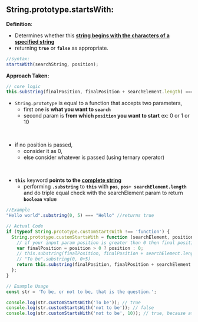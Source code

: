 ## String.prototype.startsWith:

**Definition**: 
- Determines whether this **<ins>string begins with the characters of a specified string</ins>** 
- returning **`true`** or **`false`** as appropriate.

```js
//syntax:
startsWith(searchString, position);
```

<strong>Approach Taken:</strong>


```js
// core logic
this.substring(finalPosition, finalPosition + searchElement.length) === searchElement
```

- `String.prototype` is equal to a function that accepts two parameters, 
  - first one is **what you want to `search`** 
  - second param is **from which `position` you want to start** ex: 0 or 1 or 10
<br/>

- if no position is passed, 
  - consider it as 0, 
  - else consider whatever is passed (using ternary operator)
<br/>

- **`this`** keyword **points to the <ins>complete string</ins>** 
  - performing **`.substring`** to **`this`** with **`pos`**, **`pos+ searchElement.length`** and do triple equal check with the searchElement param to return **`boolean`** value

```js
//Example
"Hello world".substring(0, 5) === "Hello" //returns true
```

```js
// Actual Code
if (typeof String.prototype.customStartsWith !== 'function') {
  String.prototype.customStartsWith = function (searchElement, position) {
    // if your input param position is greater than 0 then final position will hold that value, else 0
    var finalPosition = position > 0 ? position : 0;
    // this.substring(finalPosition, finalPosition + searchElement.length) is nothing but
    // "To be".substring(0, 0+5) 
    return this.substring(finalPosition, finalPosition + searchElement.length) === searchElement;
  };
}

// Example Usage
const str = 'To be, or not to be, that is the question.';

console.log(str.customStartsWith('To be')); // true
console.log(str.customStartsWith('not to be')); // false
console.log(str.customStartsWith('not to be', 10)); // true, because at index 10 it starts with `not to be`
```
